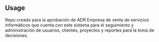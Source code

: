 ## Usage

Repo creado para la aprobación de ADR
Empresa de venta de servicios informáticos que cuenta con este sistema para el seguimiento y administración de usuarios, clientes, proyectos y reportes para la toma de decisiones.

